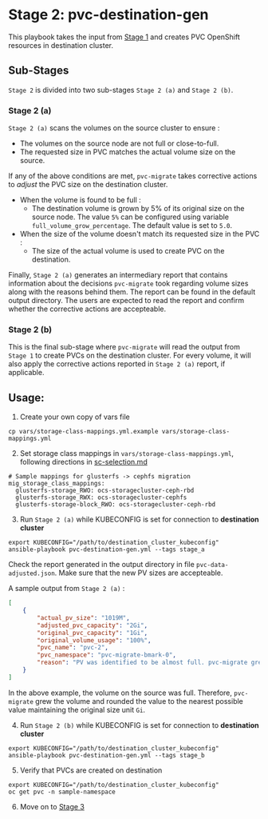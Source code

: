 # Stage 2: pvc-destination-gen

This playbook takes the input from [Stage 1](../1_pvc_data_gen) and creates PVC OpenShift resources in destination cluster.

## Sub-Stages

`Stage 2` is divided into two sub-stages `Stage 2 (a)` and `Stage 2 (b)`. 

### Stage 2 (a)

`Stage 2 (a)` scans the volumes on the source cluster to ensure :

* The volumes on the source node are not full or close-to-full.
* The requested size in PVC matches the actual volume size on the source.

If any of the above conditions are met, `pvc-migrate` takes corrective actions to _adjust_ the PVC size on the destination cluster. 

* When the volume is found to be full :
  * The destination volume is grown by 5% of its original size on the source node. The value `5%` can be configured using variable `full_volume_grow_percentage`. The default value is set to `5.0`.
* When the size of the volume doesn't match its requested size in the PVC :
  * The size of the actual volume is used to create PVC on the destination.

Finally, `Stage 2 (a)` generates an intermediary report that contains information about the decisions `pvc-migrate` took regarding volume sizes along with the reasons behind them. The report can be found in the default output directory. The users are expected to read the report and confirm whether the corrective actions are accepteable. 

### Stage 2 (b)

This is the final sub-stage where `pvc-migrate` will read the output from `Stage 1` to create PVCs on the destination cluster. For every volume, it will also apply the corrective actions reported in `Stage 2 (a)` report, if applicable. 

## Usage:

1. Create your own copy of vars file
```
cp vars/storage-class-mappings.yml.example vars/storage-class-mappings.yml
```

2. Set storage class mappings in `vars/storage-class-mappings.yml`, following directions in [sc-selection.md](../docs/sc-selection.md)

```
# Sample mappings for glusterfs -> cephfs migration
mig_storage_class_mappings:
  glusterfs-storage_RWO: ocs-storagecluster-ceph-rbd
  glusterfs-storage_RWX: ocs-storagecluster-cephfs
  glusterfs-storage-block_RWO: ocs-storagecluster-ceph-rbd
```

3. Run `Stage 2 (a)` while KUBECONFIG is set for connection to **destination cluster**
```
export KUBECONFIG="/path/to/destination_cluster_kubeconfig"
ansible-playbook pvc-destination-gen.yml --tags stage_a
```
Check the report generated in the output directory in file `pvc-data-adjusted.json`. Make sure that the new PV sizes are accepteable. 

A sample output from `Stage 2 (a)` :

```json
[
    {
        "actual_pv_size": "1019M",
        "adjusted_pvc_capacity": "2Gi",
        "original_pvc_capacity": "1Gi",
        "original_volume_usage": "100%",
        "pvc_name": "pvc-2",
        "pvc_namespace": "pvc-migrate-bmark-0",
        "reason": "PV was identified to be almost full. pvc-migrate grew the original size by 5%."
    }
]
```

In the above example, the volume on the source was full. Therefore, `pvc-migrate` grew the volume and rounded the value to the nearest possible value maintaining the original size unit `Gi`. 

4. Run `Stage 2 (b)` while KUBECONFIG is set for connection to **destination cluster**
```
export KUBECONFIG="/path/to/destination_cluster_kubeconfig"
ansible-playbook pvc-destination-gen.yml --tags stage_b
```

5. Verify that PVCs are created on destination

```
export KUBECONFIG="/path/to/destination_cluster_kubeconfig"
oc get pvc -n sample-namespace
```

6. Move on to [Stage 3](../3_run_rsync)
